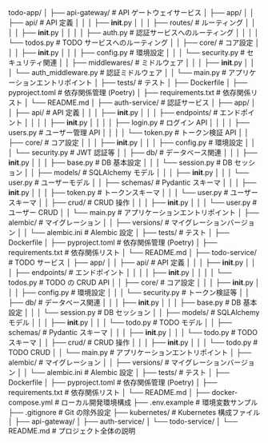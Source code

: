 todo-app/
│
├── api-gateway/ # API ゲートウェイサービス
│ ├── app/
│ │ ├── api/ # API 定義
│ │ │ ├── **init**.py
│ │ │ ├── routes/ # ルーティング
│ │ │ │ ├── **init**.py
│ │ │ │ ├── auth.py # 認証サービスへのルーティング
│ │ │ │ └── todos.py # TODO サービスへのルーティング
│ │ ├── core/ # コア設定
│ │ │ ├── **init**.py
│ │ │ ├── config.py # 環境設定
│ │ │ └── security.py # セキュリティ関連
│ │ ├── middlewares/ # ミドルウェア
│ │ │ ├── **init**.py
│ │ │ └── auth_middleware.py # 認証ミドルウェア
│ │ └── main.py # アプリケーションエントリポイント
│ ├── tests/ # テスト
│ ├── Dockerfile
│ ├── pyproject.toml # 依存関係管理 (Poetry)
│ ├── requirements.txt # 依存関係リスト
│ └── README.md
│
├── auth-service/ # 認証サービス
│ ├── app/
│ │ ├── api/ # API 定義
│ │ │ ├── **init**.py
│ │ │ ├── endpoints/ # エンドポイント
│ │ │ │ ├── **init**.py
│ │ │ │ ├── login.py # ログイン API
│ │ │ │ ├── users.py # ユーザー管理 API
│ │ │ │ └── token.py # トークン検証 API
│ │ ├── core/ # コア設定
│ │ │ ├── **init**.py
│ │ │ ├── config.py # 環境設定
│ │ │ └── security.py # JWT 認証等
│ │ ├── db/ # データベース関連
│ │ │ ├── **init**.py
│ │ │ ├── base.py # DB 基本設定
│ │ │ └── session.py # DB セッション
│ │ ├── models/ # SQLAlchemy モデル
│ │ │ ├── **init**.py
│ │ │ └── user.py # ユーザーモデル
│ │ ├── schemas/ # Pydantic スキーマ
│ │ │ ├── **init**.py
│ │ │ ├── token.py # トークンスキーマ
│ │ │ └── user.py # ユーザースキーマ
│ │ ├── crud/ # CRUD 操作
│ │ │ ├── **init**.py
│ │ │ └── user.py # ユーザー CRUD
│ │ └── main.py # アプリケーションエントリポイント
│ ├── alembic/ # マイグレーション
│ │ ├── versions/ # マイグレーションバージョン
│ │ └── alembic.ini # Alembic 設定
│ ├── tests/ # テスト
│ ├── Dockerfile
│ ├── pyproject.toml # 依存関係管理 (Poetry)
│ ├── requirements.txt # 依存関係リスト
│ └── README.md
│
├── todo-service/ # TODO サービス
│ ├── app/
│ │ ├── api/ # API 定義
│ │ │ ├── **init**.py
│ │ │ ├── endpoints/ # エンドポイント
│ │ │ │ ├── **init**.py
│ │ │ │ └── todos.py # TODO の CRUD API
│ │ ├── core/ # コア設定
│ │ │ ├── **init**.py
│ │ │ ├── config.py # 環境設定
│ │ │ └── security.py # トークン検証等
│ │ ├── db/ # データベース関連
│ │ │ ├── **init**.py
│ │ │ ├── base.py # DB 基本設定
│ │ │ └── session.py # DB セッション
│ │ ├── models/ # SQLAlchemy モデル
│ │ │ ├── **init**.py
│ │ │ └── todo.py # TODO モデル
│ │ ├── schemas/ # Pydantic スキーマ
│ │ │ ├── **init**.py
│ │ │ └── todo.py # TODO スキーマ
│ │ ├── crud/ # CRUD 操作
│ │ │ ├── **init**.py
│ │ │ └── todo.py # TODO CRUD
│ │ └── main.py # アプリケーションエントリポイント
│ ├── alembic/ # マイグレーション
│ │ ├── versions/ # マイグレーションバージョン
│ │ └── alembic.ini # Alembic 設定
│ ├── tests/ # テスト
│ ├── Dockerfile
│ ├── pyproject.toml # 依存関係管理 (Poetry)
│ ├── requirements.txt # 依存関係リスト
│ └── README.md
│
├── docker-compose.yml # ローカル開発環境構成
├── .env.example # 環境変数サンプル
├── .gitignore # Git の除外設定
├── kubernetes/ # Kubernetes 構成ファイル
│ ├── api-gateway/
│ ├── auth-service/
│ └── todo-service/
│
└── README.md # プロジェクト全体の説明
